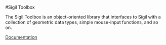 #Sigil Toolbox

The Sigil Toolbox is an object-oriented library that interfaces to Sigil with a collection of geometric data types, simple mouse-input functions, and so on.

[Documentation](https://carsonscott.github.io/Sigil-Toolbox/)
